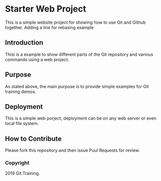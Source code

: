 # Starter Web Project

This is a simple website project for showing how to use Git and Github together. Adding a line for rebasing example

## Introduction

Thisi is a example to show different parts of the Git repository and various commands using a web project.

## Purpose

As stated above, the main purpose is to provide simple examples for Git training demos.

## Deployment

This is a simple web porject, deployment can be on any web server or even local file system.

## How to Contribute

Please fork this repository and then issue Puul Requests for review.

### Copyright

2019 Git.Training.